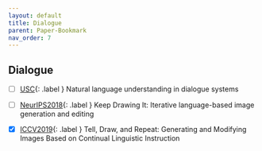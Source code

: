 ```yaml
---
layout: default
title: Dialogue
parent: Paper-Bookmark
nav_order: 7
---
```




## Dialogue

- [ ] [USC](http://projects.ict.usc.edu/nld/cs599s13/LectureNotes/cs599s13dialogue1-30-13.pdf){: .label }    	Natural language understanding in dialogue systems 
- [ ] [NeurIPS2018](https://nips2018vigil.github.io/static/papers/accepted/13.pdf){: .label }  Keep Drawing It: Iterative language-based image generation and editing
- [x] [ICCV2019](https://arxiv.org/pdf/1811.09845.pdf){: .label } Tell, Draw, and Repeat: Generating and Modifying Images Based on Continual Linguistic Instruction

